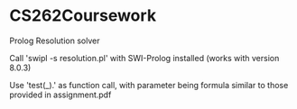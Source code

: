 # CS262Coursework
Prolog Resolution solver

Call 'swipl -s resolution.pl' with SWI-Prolog installed
(works with version 8.0.3)

Use 'test(_).' as function call, with parameter being formula similar to those provided in assignment.pdf
